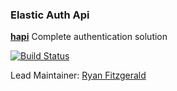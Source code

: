 ### Elastic Auth Api

[**hapi**](https://github.com/spumko/hapi) Complete authentication solution

[![Build Status](https://travis-ci.org/ryanfitz/elasticauth-api.png?branch=master)](https://travis-ci.org/ryanfitz/elasticauth-api)

Lead Maintainer: [Ryan Fitzgerald](https://github.com/ryanfitz)
